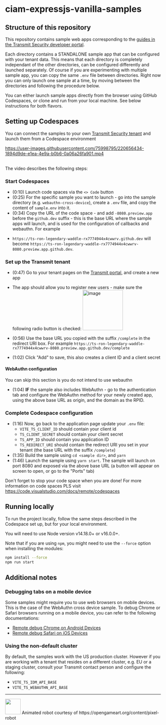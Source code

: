 # ciam-expressjs-vanilla-samples

## Structure of this repository

This repository contains sample web apps corresponding to the
[guides in the Transmit Security developer portal](https://developer.transmitsecurity.com/guides/guides_intro/).

Each directory contains a STANDALONE sample app that can be configured with your tenant data. This
means that each directory is completely independant of the other directories, can be configured
differently and launched separately. Of course if you are experimenting with multiple sample app,
you can copy the same `.env` file between directories. Right now you can only launch one sample at a
time, by moving between the directories and following the procedure below.

You can either launch sample apps directly from the browser using GitHub Codespaces, or clone and
run from your local machine. See below instructions for both flavors.

## Setting up Codespaces

You can connect the samples to your own
[Transmit Security tenant](https://portal.identity.security/) and launch them from a Codespace
environment

https://user-images.githubusercontent.com/75998795/220656434-1894d9de-e1ea-4e9a-b0b6-0a06a26fa901.mp4

<br>
The video describes the following steps:

### Start Codespaces

- (0:10) Launch code spaces via the `<> Code` button
- (0:25) For the specific sample you want to launch - go into the sample directory (e.g.
  `webauthn-cross-device`), create a `.env` file, and copy the content of `sample.env` into it.
- (0:34) Copy the URL of the code space - and add `-8080.preview.app` before the `github.dev`
  suffix - this is the base URL where the sample apps will launch, and is used for the configuration
  of callbacks and webauthn. For example

* `https://ts-ron-legendary-waddle-rx7774944x4cwwrv.github.dev` will become
  `https://ts-ron-legendary-waddle-rx7774944x4cwwrv-8080.preview.app.github.dev`.

### Set up the Transmit tenant

- (0:47) Go to your tenant pages on the [Transmit portal](https://portal.identity.security/), and
  create a new app
- The app should allow you to register new users - make sure the following radio button is checked:
  <img width="130" alt="image" src="https://user-images.githubusercontent.com/75998795/220659359-4892c0d2-8000-493b-8648-2e2e123e5464.png">

- (0:56) Use the base URL you copied with the suffix `/complete` in the redirect URI box. For
  example `https://ts-ron-legendary-waddle-rx7774944x4cwwrv-8080.preview.app.github.dev/complete`
- (1:02) Click "Add" to save, this also creates a client ID and a client secret

#### WebAuthn configuration

You can skip this section is you do not intend to use webauthn

- (1:04) **IF** the sample also includes WebAuthn - go to the authentication tab and configure the
  WebAuthn method for your newly created app, using the above base URL as origin, and the domain as
  the RPID.

### Complete Codespace configuration

- (1:16) Now, go back to the application page update your `.env` file:
  - `VITE_TS_CLIENT_ID` should contain your client id
  - `TS_CLIENT_SECRET` should contain your client secret
  - `TS_APP_ID` should contain you application ID
  - `TS_REDIRECT_URI` should contain the redirect URI you set in your tenant (the base URL with the
    suffix `/complete`)
- (1:35) Build the sample using `cd <sample dir>`, and `yarn`
- (1:46) Launch the sample using `yarn start`. The sample will launch on port 8080 and exposed via
  the above base URL (a button will appear on screen to open, or go to the "Ports" tab)

Don't forget to stop your code space when you are done! For more information on code spaces PLS
visit https://code.visualstudio.com/docs/remote/codespaces

## Running locally

To run the project locally, follow the same steps described in the Codespace set up, but for your
local environment.

You will need to use Node version v14.18.0+ or v16.0.0+.

Note that if you are using `npm`, you might need to use the `--force` option when installing the
modules:

```bash
npm install --force
npm run start
```

## Additional notes
### Debugging tabs on a mobile device

Some samples might require you to use web browsers on mobile devices. This is the case of the
WebAuthn cross device sample. To debug Chrome or Safari browsers running on a mobile device, you can
refer to the following documentations:

- [Remote debug Chrome on Android Devices](https://developer.chrome.com/docs/devtools/remote-debugging/)
- [Remote debug Safari on iOS Devices](https://webkit.org/web-inspector/enabling-web-inspector/)
  

### Using the non-default cluster

By default, the samples work with the US production cluster. However if you are working with a tenant that resides on a different cluster, e.g. EU or a staging cluster, consult your Transmit contact person and configure the following:

- `VITE_TS_IDM_API_BASE`
- `VITE_TS_WEBAUTHN_API_BASE`

---

<img src="https://user-images.githubusercontent.com/75998795/220656769-23c0ddda-cf03-4d45-94b9-9b32dd4b9750.gif" width="50" height="50"/>
Animated robot courtesy of https://opengameart.org/content/pixel-robot
